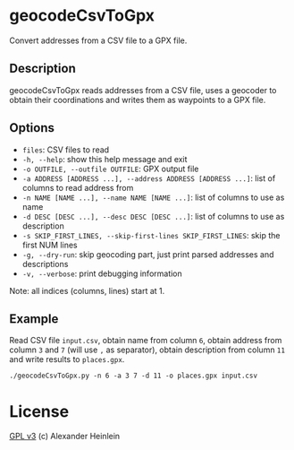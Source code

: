 # geocodeCsvToGpx

Convert addresses from a CSV file to a GPX file.

## Description

geocodeCsvToGpx reads addresses from a CSV file, uses a geocoder to obtain their coordinations and writes them as waypoints to a GPX file.

## Options

- `files`: CSV files to read
- `-h, --help`: show this help message and exit
- `-o OUTFILE, --outfile OUTFILE`: GPX output file
- `-a ADDRESS [ADDRESS ...], --address ADDRESS [ADDRESS ...]`: list of columns to read address from
- `-n NAME [NAME ...], --name NAME [NAME ...]`: list of columns to use as name
- `-d DESC [DESC ...], --desc DESC [DESC ...]`: list of columns to use as description
- `-s SKIP_FIRST_LINES, --skip-first-lines SKIP_FIRST_LINES`: skip the first NUM lines
- `-g, --dry-run`: skip geocoding part, just print parsed addresses and descriptions
- `-v, --verbose`: print debugging information

Note: all indices (columns, lines) start at 1.

## Example

Read CSV file `input.csv`, obtain name from column `6`, obtain address from column `3` and `7` (will use `,` as separator), obtain description from column `11` and write results to `places.gpx`.
```
./geocodeCsvToGpx.py -n 6 -a 3 7 -d 11 -o places.gpx input.csv
```

# License
[GPL v3](https://www.gnu.org/licenses/gpl-3.0.html)
(c) Alexander Heinlein
